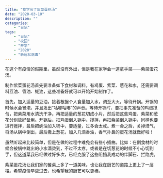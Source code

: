 ```yaml
---
title: "我学会了紫菜蛋花汤"
date: "2020-03-10"
description: ""
categories:
    - "日记"
tags:
    - "日记"
    - "校园"
    - "开学"
    - "2020"
    - "新冠状病毒"
---
```



在这个有疫情的假期里，虽然没有外出，但是我在家学会一道拿手菜——紫菜蛋花汤。

制作紫菜蛋花汤首先要准备如下食材和调料，有鸡蛋、紫菜、葱花和水，还需要调料豆油、香油、蚝油，这些准备好就可以开始开始制作了。

首先，加入适量的豆油，接着根据个人食量加入水，调至大火，等待开锅。开锅的时候水会冒泡，并且发出“咕嘟咕嘟”的声音。等待开锅时，要把事先准备的鸡蛋搅匀，把紫菜用水清洗干净，再把适量的葱花切成小片，然后把这些鸡蛋、紫菜和葱花分别放好备用。开锅后，把鸡蛋倒入锅中，搅拌，再把紫菜倒入锅中，同样也要进行搅拌，最后把蚝油加入锅中，要适量，过多会太咸。煮一会之后，关掉煤气，将汤从锅中倒出，最后撒上葱花，加入几滴香油，香气扑鼻的蛋花汤就做好啦！

虽然听起来比较简单，但是在做的过程中难免会有些小插曲。比如：在倒食材的时候会被锅中跳出的小水滴烫到，不过不太疼，或者是在切葱花的时候不小心切到手，但这道菜我已经做过好多次，已经克服了这些阻挡我成功的绊脚石、拦路虎。

紫菜蛋花汤让我们家的餐桌上多了一道美味，也让我在厨艺的道路上更上了一层楼。希望疫情早些过去，也希望我的厨艺可以更棒。


